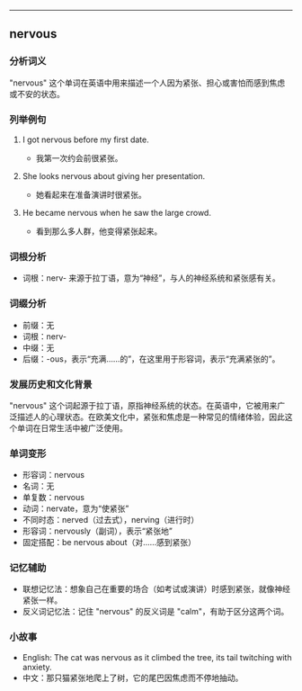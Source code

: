 
---------------
## nervous
### 分析词义
"nervous" 这个单词在英语中用来描述一个人因为紧张、担心或害怕而感到焦虑或不安的状态。

### 列举例句
1. I got nervous before my first date.
   - 我第一次约会前很紧张。
2. She looks nervous about giving her presentation.
   - 她看起来在准备演讲时很紧张。
3. He became nervous when he saw the large crowd.

   - 看到那么多人群，他变得紧张起来。

### 词根分析
- 词根：nerv- 来源于拉丁语，意为“神经”，与人的神经系统和紧张感有关。

### 词缀分析
- 前缀：无
- 词根：nerv-
- 中缀：无
- 后缀：-ous，表示“充满……的”，在这里用于形容词，表示“充满紧张的”。

### 发展历史和文化背景
"nervous" 这个词起源于拉丁语，原指神经系统的状态。在英语中，它被用来广泛描述人的心理状态。在欧美文化中，紧张和焦虑是一种常见的情绪体验，因此这个单词在日常生活中被广泛使用。

### 单词变形
- 形容词：nervous
- 名词：无
- 单复数：nervous
- 动词：nervate，意为“使紧张”
- 不同时态：nerved（过去式），nerving（进行时）
- 形容词：nervously（副词），表示“紧张地”
- 固定搭配：be nervous about（对……感到紧张）

### 记忆辅助
- 联想记忆法：想象自己在重要的场合（如考试或演讲）时感到紧张，就像神经紧张一样。
- 反义词记忆法：记住 "nervous" 的反义词是 "calm"，有助于区分这两个词。

### 小故事
- English: The cat was nervous as it climbed the tree, its tail twitching with anxiety.
- 中文：那只猫紧张地爬上了树，它的尾巴因焦虑而不停地抽动。

